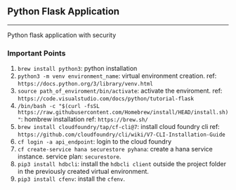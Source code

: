 ## Python Flask Application
---
Python flask application with security

### Important Points

1. `brew install python3`: python installation
2. `python3 -m venv environment_name`: virtual environment creation. 
    ref: `https://docs.python.org/3/library/venv.html`
3. `source path_of_enviroment/bin/activate`: activate the enviroment. 
    ref: `https://code.visualstudio.com/docs/python/tutorial-flask`
4. `/bin/bash -c "$(curl -fsSL https://raw.githubusercontent.com/Homebrew/install/HEAD/install.sh)"`: hombrew installation
    ref: `https://brew.sh/`
5. `brew install cloudfoundry/tap/cf-cli@7`: install cloud foundry cli
    ref: `https://github.com/cloudfoundry/cli/wiki/V7-CLI-Installation-Guide`
6. `cf login -a api_endpoint`: login to the cloud foundry
7. `cf create-service hana securestore pyhana`: create a hana service instance. service plan: `securestore`.
8. `pip3 install hdbcli`: install the `hdbcli client` outside the project folder in the previously created virtual environment.
9. `pip3 install cfenv`: install the `cfenv`. 